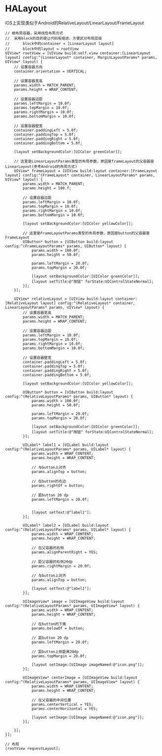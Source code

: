 # HALayout
iOS上实现类似于Android的RelativeLayout/LinearLayout/FrameLayout

    // 根布局容器，采用线性布局方式
    //  采用block的目的是让代码有缩进，方便区分布局层级
    //      block中的container = [LinearLayout layout]
    //      block中的layout = rootView
    UIView* rootView = [UIView build:self.view container:[LinearLayout layout] config:^(LinearLayout* container, MarginLayoutParams* params, UIView* layout) {
        // 设置容器方向
        container.orientation = VERTICAL;
        
        // 设置容器宽高
        params.width = MATCH_PARENT;
        params.height = WRAP_CONTENT;
        
        // 设置容器边距
        params.leftMargin = 10.0f;
        params.topMargin = 10.0f;
        params.rightMargin = 10.0f;
        params.bottomMargin = 10.0f;
        
        // 设置容器壁宽
        container.paddingLeft = 5.0f;
        container.paddingTop = 5.0f;
        container.paddingRight = 5.0f;
        container.paddingBottom = 5.0f;
        
        [layout setBackgroundColor:[UIColor greenColor]];
        
        // 这里是LinearLayoutParams类型的布局参数，原因是frameLayout的父容器是LinearLayout(参考Android的布局方式)
        UIView* frameLayout = [UIView build:layout container:[FrameLayout layout] config:^(FrameLayout* container, LinearLayoutParams* params, UIView* layout) {
            params.width = MATCH_PARENT;
            params.height = 100.f;
            
            // 设置容器边距
            params.leftMargin = 10.0f;
            params.topMargin = 10.0f;
            params.rightMargin = 10.0f;
            params.bottomMargin = 10.0f;
            
            [layout setBackgroundColor:[UIColor yellowColor]];
            
            // 这里是FrameLayoutParams类型的布局参数，原因是button的父容器是FrameLayout
            UIButton* button = [UIButton build:layout config:^(FrameLayoutParams* params, UIButton* layout) {
                params.width = 100.0f;
                params.height = 50.0f;
                
                params.leftMargin = 20.0f;
                params.topMargin = 20.0f;
                
                [layout setBackgroundColor:[UIColor greenColor]];
                [layout setTitle:@"按钮" forState:UIControlStateNormal];
            }];
        }];
        
        UIView* relativeLayout = [UIView build:layout container:[RelativeLayout layout] config:^(RelativeLayout* container, LinearLayoutParams* params, UIView* layout) {
            // 设置容器宽高
            params.width = MATCH_PARENT;
            params.height = WRAP_CONTENT;
            
            // 设置容器边距
            params.leftMargin = 10.0f;
            params.topMargin = 10.0f;
            params.rightMargin = 10.0f;
            params.bottomMargin = 10.0f;
            
            // 设置容器壁宽
            container.paddingLeft = 5.0f;
            container.paddingTop = 5.0f;
            container.paddingRight = 5.0f;
            container.paddingBottom = 5.0f;
            
            [layout setBackgroundColor:[UIColor yellowColor]];
            
            UIButton* button = [UIButton build:layout config:^(RelativeLayoutParams* params, UIButton* layout) {
                params.width = 100.0f;
                params.height = 50.0f;
                
                params.leftMargin = 20.0f;
                params.topMargin = 20.0f;
                
                [layout setBackgroundColor:[UIColor greenColor]];
                [layout setTitle:@"按钮" forState:UIControlStateNormal];
            }];
            
            UILabel* label1 = [UILabel build:layout config:^(RelativeLayoutParams* params, UILabel* layout) {
                params.width = WRAP_CONTENT;
                params.height = WRAP_CONTENT;
                
                // 与button上对齐
                params.alignTop = button;
                
                // 在button的右边
                params.rightOf = button;
                
                // 距button 20 dp
                params.leftMargin = 20.0f;
                
                
                [layout setText:@"label1"];
            }];
            
            UILabel* label2 = [UILabel build:layout config:^(RelativeLayoutParams* params, UILabel* layout) {
                params.width = WRAP_CONTENT;
                params.height = WRAP_CONTENT;
                
                // 在父容器的右侧
                params.alignParentRight = YES;
                
                // 距父容器的右侧20dp
                params.rightMargin = 20.0f;
                
                // 与button上对齐
                params.alignTop = button;
                
                [layout setText:@"label2"];
            }];
            
            UIImageView* image = [UIImageView build:layout config:^(RelativeLayoutParams* params, UIImageView* layout) {
                params.width = WRAP_CONTENT;
                params.height = WRAP_CONTENT;
                
                // 在button的下面
                params.belowOf = button;
                
                // 距button 20 dp
                params.leftMargin = 20.0f;
                
                // 距button上侧距离20dp
                params.topMargin = 20.0f;
                
                [layout setImage:[UIImage imageNamed:@"icon.png"]];
            }];
            
            UIImageView* centerImage = [UIImageView build:layout config:^(RelativeLayoutParams* params, UIImageView* layout) {
                params.width = WRAP_CONTENT;
                params.height = WRAP_CONTENT;
                
                // 在父容器的中间位置
                params.centerVertical = YES;
                params.centerHorizontal = YES;
                
                [layout setImage:[UIImage imageNamed:@"icon.png"]];
            }];
            
        }];
    }];
    
    // 布局
    [rootView requestLayout];
